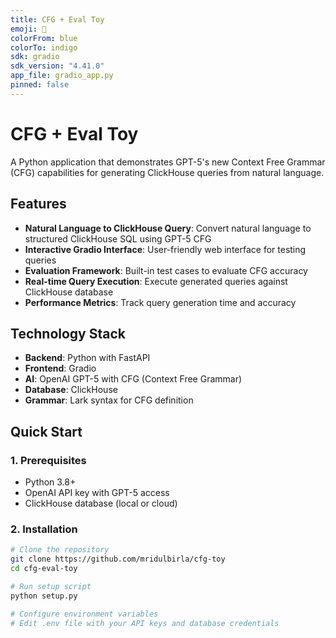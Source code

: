 ```yaml
---
title: CFG + Eval Toy
emoji: 🧩
colorFrom: blue
colorTo: indigo
sdk: gradio
sdk_version: "4.41.0"
app_file: gradio_app.py
pinned: false
---
```


# CFG + Eval Toy

A Python application that demonstrates GPT-5's new Context Free Grammar (CFG) capabilities for generating ClickHouse queries from natural language.

## Features

- **Natural Language to ClickHouse Query**: Convert natural language to structured ClickHouse SQL using GPT-5 CFG
- **Interactive Gradio Interface**: User-friendly web interface for testing queries
- **Evaluation Framework**: Built-in test cases to evaluate CFG accuracy
- **Real-time Query Execution**: Execute generated queries against ClickHouse database
- **Performance Metrics**: Track query generation time and accuracy

## Technology Stack

- **Backend**: Python with FastAPI
- **Frontend**: Gradio
- **AI**: OpenAI GPT-5 with CFG (Context Free Grammar)
- **Database**: ClickHouse
- **Grammar**: Lark syntax for CFG definition

## Quick Start

### 1. Prerequisites

- Python 3.8+
- OpenAI API key with GPT-5 access
- ClickHouse database (local or cloud)

### 2. Installation

```bash
# Clone the repository
git clone https://github.com/mridulbirla/cfg-toy
cd cfg-eval-toy

# Run setup script
python setup.py

# Configure environment variables
# Edit .env file with your API keys and database credentials
